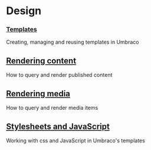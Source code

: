 # Design

### [Templates](Templates/)
Creating, managing and reusing templates in Umbraco

## [Rendering content](Rendering-Content/)
How to query and render published content

## [Rendering media](Rendering-Media/)
How to query and render media items

## [Stylesheets and JavaScript](Stylesheets-JavaScript/)
Working with css and JavaScript in Umbraco's templates
